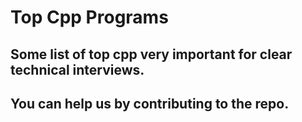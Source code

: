 # Top Cpp Programs

## Some list of top cpp very important for clear technical interviews.

## You can help us by contributing to the repo.
